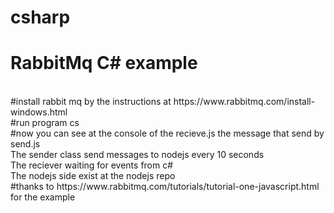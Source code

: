 # csharp
# RabbitMq C# example 
<br />
#install rabbit mq by the instructions at https://www.rabbitmq.com/install-windows.html
<br />
#run program cs
<br />
#now you can see at the console of the recieve.js the message that send by send.js
<br />
The sender class send messages to nodejs every 10 seconds
<br />
The reciever waiting for events from c# 
<br />
The nodejs side exist at the nodejs repo
<br />
#thanks to https://www.rabbitmq.com/tutorials/tutorial-one-javascript.html for the example
